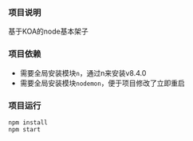 ### 项目说明

基于KOA的node基本架子

### 项目依赖

- 需要全局安装模块`n`，通过n来安装v8.4.0
- 需要全局安装模块`nodemon`，便于项目修改了立即重启

### 项目运行

```
npm install
npm start
```